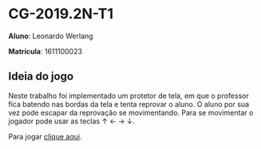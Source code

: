 # CG-2019.2N-T1

**Aluno**: Leonardo Werlang

**Matrícula**: 1611100023

## Ideia do jogo

Neste trabalho foi implementado um protetor de tela, em que o professor fica batendo nas bordas da tela e tenta reprovar o aluno. O aluno por sua vez pode escapar da reprovação se movimentando. Para se movimentar o jogador pode usar as teclas &#8593;
&#8592; &#8594; &#8595;.

Para jogar [clique aqui](https://leonardowerlang.github.io/CG-2019_2N-T1/?target=_blank).